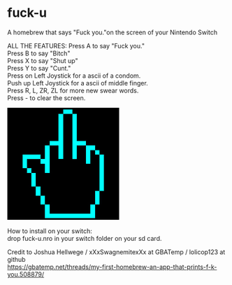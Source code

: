 # fuck-u
A homebrew that says "Fuck you."on the screen of your Nintendo Switch

ALL THE FEATURES:
Press A to say "Fuck you."  
Press B to say "Bitch"  
Press X to say "Shut up"  
Press Y to say "Cunt."   
Press on Left Joystick for a ascii of a condom.  
Push up Left Joystick for a ascii of middle finger.   
Press R, L, ZR, ZL for more new swear words.    
Press - to clear the screen.   

![Icon](icon.jpg)   


How to install on your switch:  
drop fuck-u.nro in your switch folder on your sd card. 

  
Credit to Joshua Hellwege / xXxSwagnemitexXx at GBATemp / lolicop123 at github   
https://gbatemp.net/threads/my-first-homebrew-an-app-that-prints-f-k-you.508879/   


